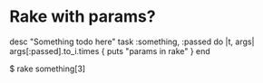 Rake with params?
=================

desc "Something todo here"
task :something, :passed do |t, args|
  args[:passed].to_i.times { puts "params in rake" }
end

$ rake something[3]
